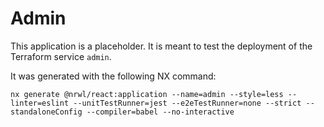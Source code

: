 # Admin

This application is a placeholder.
It is meant to test the deployment of the Terraform service `admin`.

It was generated with the following NX command:

```shell
nx generate @nrwl/react:application --name=admin --style=less --linter=eslint --unitTestRunner=jest --e2eTestRunner=none --strict --standaloneConfig --compiler=babel --no-interactive
```
